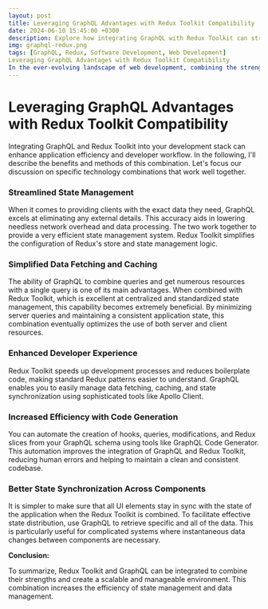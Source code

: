```yaml
---
layout: post
title: Leveraging GraphQL Advantages with Redux Toolkit Compatibility
date: 2024-06-10 15:45:00 +0300
description: Explore how integrating GraphQL with Redux Toolkit can streamline state management in your applications and enhance data handling efficiency.
img: graphql-redux.png
tags: [GraphQL, Redux, Software Development, Web Development]
Leveraging GraphQL Advantages with Redux Toolkit Compatibility
In the ever-evolving landscape of web development, combining the strengths of different technologies can lead to powerful solutions. GraphQL and Redux Toolkit are two such technologies that, when integrated, offer a robust approach to managing application state and data interactions. Here’s how this combination can benefit your projects:
---
```


# Leveraging GraphQL Advantages with Redux Toolkit Compatibility

Integrating GraphQL and Redux Toolkit into your development stack can enhance application efficiency and developer workflow. In the following, I'll describe the benefits and methods of this combination. Let's focus our discussion on specific technology combinations that work well together.

### Streamlined State Management

When it comes to providing clients with the exact data they need, GraphQL excels at eliminating any external details. This accuracy aids in lowering needless network overhead and data processing. The two work together to provide a very efficient state management system. Redux Toolkit simplifies the configuration of Redux's store and state management logic.

### Simplified Data Fetching and Caching

The ability of GraphQL to combine queries and get numerous resources with a single query is one of its main advantages. When combined with Redux Toolkit, which is excellent at centralized and standardized state management, this capability becomes extremely beneficial. By minimizing server queries and maintaining a consistent application state, this combination eventually optimizes the use of both server and client resources.

### Enhanced Developer Experience

Redux Toolkit speeds up development processes and reduces boilerplate code, making standard Redux patterns easier to understand. GraphQL enables you to easily manage data fetching, caching, and state synchronization using sophisticated tools like Apollo Client.

### Increased Efficiency with Code Generation

You can automate the creation of hooks, queries, modifications, and Redux slices from your GraphQL schema using tools like GraphQL Code Generator. This automation improves the integration of GraphQL and Redux Toolkit, reducing human errors and helping to maintain a clean and consistent codebase.

### Better State Synchronization Across Components

It is simpler to make sure that all UI elements stay in sync with the state of the application when the Redux Toolkit is combined. To facilitate effective state distribution, use GraphQL to retrieve specific and all of the data. This is particularly useful for complicated systems where instantaneous data changes between components are necessary.

**Conclusion:**

To summarize, Redux Toolkit and GraphQL can be integrated to combine their strengths and create a scalable and manageable environment. This combination increases the efficiency of state management and data management.
